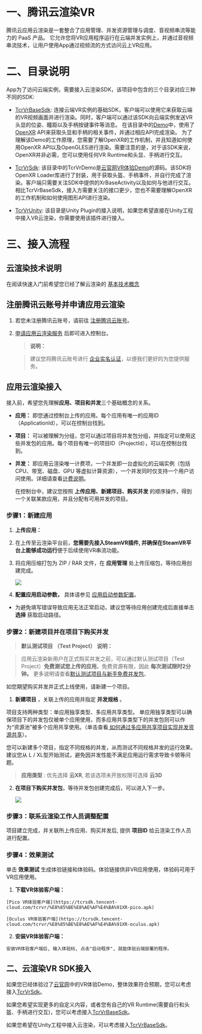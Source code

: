 # 一、腾讯云渲染VR

腾讯云应用云渲染是一套整合了应用管理、并发资源管理与调度、音视频串流等能力的 PaaS 产品。
它允许您将VR应用程序运行在云端并发实例上，并通过音视频串流技术，让用户使用App通过视频流的方式访问云上VR应用。

# 二、目录说明

App为了访问云端实例，需要接入云渲染SDK，该项目中包含的三个目录对应三种不同的SDK:

- [TcrVrBaseSdk](TcrVrBaseSdk): 连接云端VR实例的基础SDK，客户端可以使用它来获取云端的VR视频画面并进行渲染。同时，客户端可以通过该SDK向云端实例发送VR头显的位姿、瞳距以及手柄按键事件等消息。
在该目录中的[Demo](TcrVrBaseSdk/NativeDemo.zip)中，使用了[OpenXR](https://www.khronos.org/openxr) API来获取头显和手柄的相关事件，并通过相应API完成渲染。
为了理解该Demo的工作原理，您需要了解OpenXR的工作机制，并且知道如何使用OpenXR API以及OpenGLES进行渲染。需要注意的是，对于该SDK来说，OpenXR并非必需，您可以使用任何VR Runtime和头显、手柄进行交互。

- [TcrVrSdk](TcrVrSdk): 该目录中的TcrVrDemo是[云官网VR体验Demo](https://cloud.tencent.com/document/product/1547/101062)的源码。该SDK将OpenXR Loader库进行了封装，用于获取头盔、手柄事件，并自行完成了渲染。客户端只需要关注SDK中提供的XrBaseActivity以及如何与他进行交互。相比TcrVrBaseSdk，接入方需要关注的接口更少，您也不需要理解OpenXR的工作机制和如何使用图形API进行渲染。

- [TcrVrUnity](TcrVrUnity): 该目录是Unity Plugin的接入说明，如果您希望直接在Unity工程中接入VR云渲染，你需要使用该插件进行接入。

# 三、接入流程

## 云渲染技术说明

在阅读快速入门前希望您已经了解云渲染的 [基本技术概念](https://cloud.tencent.com/document/product/1547/75988)

## 注册腾讯云账号并申请应用云渲染
1. 若您未注册腾讯云账号，请前往 [注册腾讯云账号](https://cloud.tencent.com/register?s_url=https%3A%2F%2Fcloud.tencent.com%2F)。

2. [申请应用云渲染服务](https://console.cloud.tencent.com/car) 后即可进入控制台。
   

   > **说明：**
   > 

   > 建议您将腾讯云账号进行 [企业实名认证](https://cloud.tencent.com/document/product/378/10496)，以便我们更好的为您提供服务。
   > 

## 应用云渲染接入

接入前，希望您先理解**应用、项目和并发**三个基础概念的关系。
- **应用：** 即您通过控制台上传的应用。每个应用有唯一的应用ID（ApplicationId），可以在控制台找到。

- **项目：** 可以被理解为分组，您可以通过项目将并发包分组，并指定可以使用这些并发包的应用。每个项目有唯一的项目ID（ProjectId），可以在控制台找到。

- **并发：** 即应用云渲染唯一计费项，一个并发即一台虚拟化的云端实例（包括CPU、带宽、磁盘、GPU 等虚拟计算资源），一个并发同时仅支持一个用户访问使用。详细请查看[计费说明](https://write.woa.com/document/93900056324304896)。
   

   在控制台中，建议您按照 **上传应用、新建项目、购买并发** 的顺序操作，得到一个关联某款应用，并且分配有可用并发的项目。


### **步骤1：新建应用**
1. **上传应用：**

  1. 在上传至云渲染平台前，**您需要先接入SteamVR插件, 并确保在SteamVR平台上能够成功运行**便于后续使用VR串流功能。

  2. 将应用压缩打包为 ZIP / RAR 文件，在 **应用管理** 处上传压缩包，等待应用创建完成。


      ![](https://qcloudimg.tencent-cloud.cn/image/document/d43cbbc8bda9b4036a69c7153fc9c481.png)

2. **配置应用启动参数，** 具体请参见 [应用启动参数配置](https://cloud.tencent.com/document/product/1547/72369)。

  - 为避免填写错误导致应用无法正常启动，建议您等待应用创建完成后直接单击 **选择** 获取启动路径。


### **步骤2：新建项目并在项目下购买并发**

> **默认测试项目** **（Test Project）** **说明：**
> 

> 应用云渲染新用户在正式购买并发之前，可以通过默认测试项目（Test Project）**免费测试您上传的应用**。免费资源有限，因此 **每次测试限时2分钟。** 更多说明请查看[默认测试项目与新手免费并发包](https://write.woa.com/document/107789508743409664)。
> 


如您期望购买并发并正式上线使用，请新建一个项目。
1. **新建项目** ，关联上传的应用并指定 **并发规格** 。

  项目支持两种类型：单应用独享类型、多应用共享类型。
  单应用独享类型可以确保项目下的并发包仅被单个应用使用，而多应用共享类型下的并发包则可以作为“资源池”被多个应用共享使用。（单击查看[ 如何通过多应用共享项目实现并发资源共享](https://write.woa.com/document/100439631848730624#36a60fdc-fac4-46c6-9889-3357aef6e040)）。

  您可以新建多个项目，指定不同规格的并发，从而测试不同规格并发的运行效果。建议您从 L / XL型开始测试，避免因并发性能不满足应用运行需求导致卡顿等问题。

   > **应用类型** : 优先选择 **云XR**, 若该选项未开放权限可选择 **云3D**
   > 

2. **在项目下购买并发包**，等待并发包创建完成后，可以进入下一步。


   ![](https://write-document-release-1258344699.cos.ap-guangzhou.tencentcos.cn/100027236949/cd796c98b8de11ed9e14525400088f3a.png?q-sign-algorithm=sha1&q-ak=AKIDInciVM47EO_xl2hcGhpzS46FdfvXFA1AP1tNTQ3BOwTi5H3icJ-7BZLVA00T93Y0&q-sign-time=1689585450;1689589050&q-key-time=1689585450;1689589050&q-header-list=&q-url-param-list=&q-signature=4ac9c930d45b0e22f14ecd3ae7d284e1f8baf1e4&x-cos-security-token=hUzQzBdeXocjAGvl92CNElsZy2hjo8Ua8a36f97eb94047752d7304a5838394f2-XlVb_4jYfpu-eK65aoUamt23lXNqhxo7wYIbDX7TBn0ReMSX3AS7ZU8Xz-euatkNsRoyZrxYNCsw2i-2G0GoKBNMePmAA6cJfCNS8Ru8FVVPZs7i15fdtuI6hpVQM1cLpilj3ncU0R3ETwqhXbUhXZiJsCS8lkC4QvzZxCr23REAv-v4l71UXzIFMVl58cG7KZ_H-1dlezwIpniZ4ts2YJDWFzjvOLWQEDk8hneaTB4FK4EQ22BMAOT4a-URBhVn6LdlGmOsvVe6Q6a7Qhc9Ml1R_qCbAGmUg450D4lgOhvWVI218m4-1sNt4LpUUMlrDlbGlX7ZUm6Yum7A0c0SLu88pHmVc6c8SfP6rejO-0DyaB88gHLeRNtr9ggNDah)


### **步骤3：联系云渲染工作人员调整配置**

项目建立完成，并关联所上传应用、购买并发后, 提供 **项目ID** 给云渲染工作人员进行配置。


### **步骤4：效果测试**

单击 **效果测试** 生成体验链接和体验码。体验链接供非VR应用使用，体验码可用于VR应用使用。

  1. **下载VR体验客户端：**

	[Pico VR体验客户端](https://tcrsdk.tencent-cloud.com/tcrvr/%E8%85%BE%E8%AE%AF%E4%BA%91XR-pico.apk)

	[Oculus VR体验客户端](https://tcrsdk.tencent-cloud.com/tcrvr/%E8%85%BE%E8%AE%AF%E4%BA%91XR-oculus.apk)

  2. **安装VR体验客户端：**

	安装VR体验客户端后, 输入体验码, 点击"启动程序", 就能体验云端部署的程序。


## 二、云渲染VR SDK接入

如果您已经体验过了[云官网](https://cloud.tencent.com/document/product/1547/101062)中的VR体验Demo，整体效果符合预期，您可以考虑接入[TcrVrSdk](TcrVrSdk)。

如果您希望实现更多的自定义内容，或者您有自己的VR Runtime(需要自行和头盔、手柄进行交互)，您可以考虑接入[TcrVrBaseSdk](TcrVrBaseSdk)。

如果您希望在Unity工程中接入云渲染，可以考虑接入[TcrVrBaseSdk](TcrVrUnity)。
